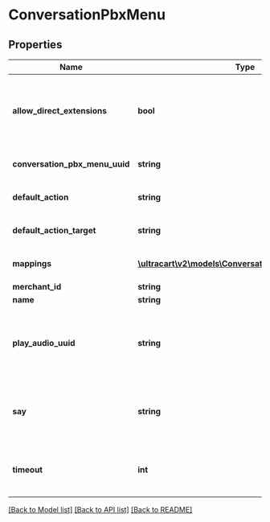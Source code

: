 # ConversationPbxMenu

## Properties
Name | Type | Description | Notes
------------ | ------------- | ------------- | -------------
**allow_direct_extensions** | **bool** | If true, the customer is allowed to input direct extensions within this menu | [optional] 
**conversation_pbx_menu_uuid** | **string** | Conversation Pbx Menu UUID | [optional] 
**default_action** | **string** | The default action for this menu | [optional] 
**default_action_target** | **string** | The default action target for this menu | [optional] 
**mappings** | [**\ultracart\v2\models\ConversationPbxMenuMapping[]**](ConversationPbxMenuMapping.md) | Action mappings for this menu | [optional] 
**merchant_id** | **string** | Merchant Id | [optional] 
**name** | **string** | Menu name | [optional] 
**play_audio_uuid** | **string** | An optional audio clip that plays when a customer enters this menu | [optional] 
**say** | **string** | An optional saying that plays when a customer enters this menu | [optional] 
**timeout** | **int** | The idle seconds before this menu times out | [optional] 

[[Back to Model list]](../README.md#documentation-for-models) [[Back to API list]](../README.md#documentation-for-api-endpoints) [[Back to README]](../README.md)



